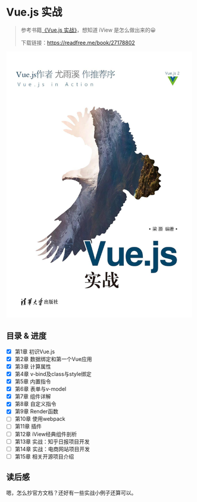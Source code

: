 # Vue.js 实战

> 参考书籍[《Vue.js 实战》](https://book.douban.com/subject/27178802/)，想知道 iView 是怎么做出来的😀
>
> 下载链接：<https://readfree.me/book/27178802>

<img src="assets/s29587545.jpg" alt="Vue.js 实战" width="500"/>

## 目录 & 进度

- [x] 第1章 初识Vue.js
- [x] 第2章 数据绑定和第一个Vue应用
- [x] 第3章 计算属性
- [x] 第4章 v-bind及class与style绑定
- [x] 第5章 内置指令
- [x] 第6章 表单与v-model
- [x] 第7章 组件详解
- [x] 第8章 自定义指令
- [x] 第9章 Render函数
- [ ] 第10章 使用webpack 
- [ ] 第11章 插件
- [ ] 第12章 iView经典组件剖析
- [ ] 第13章 实战：知乎日报项目开发
- [ ] 第14章 实战：电商网站项目开发
- [ ] 第15章 相关开源项目介绍

## 读后感

嗯，怎么抄官方文档？还好有一些实战小例子还算可以。